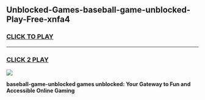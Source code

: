 
## Unblocked-Games-baseball-game-unblocked-Play-Free-xnfa4
<h3>
<a href="https://premium76.site?title=baseball-game-unblocked&ref=18A1">CLICK TO PLAY</a></h3>
<hr>

<h3>
<a href="https://premium76.site?title=baseball-game-unblocked&ref=18A1">CLICK 2 PLAY</a>
  
</h3>

<a href="https://premium76.site?title=baseball-game-unblocked&ref=18A1"><img src="https://clearcache.store/games.png"></a>


**baseball-game-unblocked games unblocked: Your Gateway to Fun and Accessible Online Gaming**
